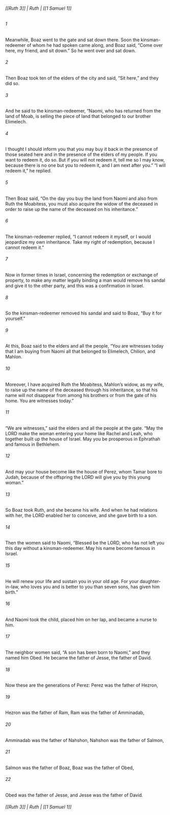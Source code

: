 ###### [[Ruth 3]] | Ruth | [[1 Samuel 1]]

###### 1
Meanwhile, Boaz went to the gate and sat down there. Soon the kinsman-redeemer of whom he had spoken came along, and Boaz said, “Come over here, my friend, and sit down.” So he went over and sat down.
###### 2
Then Boaz took ten of the elders of the city and said, “Sit here,” and they did so.
###### 3
And he said to the kinsman-redeemer, “Naomi, who has returned from the land of Moab, is selling the piece of land that belonged to our brother Elimelech.
###### 4
I thought I should inform you that you may buy it back in the presence of those seated here and in the presence of the elders of my people. If you want to redeem it, do so. But if you will not redeem it, tell me so I may know, because there is no one but you to redeem it, and I am next after you.” “I will redeem it,” he replied.
###### 5
Then Boaz said, “On the day you buy the land from Naomi and also from Ruth the Moabitess, you must also acquire the widow of the deceased in order to raise up the name of the deceased on his inheritance.”
###### 6
The kinsman-redeemer replied, “I cannot redeem it myself, or I would jeopardize my own inheritance. Take my right of redemption, because I cannot redeem it.”
###### 7
Now in former times in Israel, concerning the redemption or exchange of property, to make any matter legally binding a man would remove his sandal and give it to the other party, and this was a confirmation in Israel.
###### 8
So the kinsman-redeemer removed his sandal and said to Boaz, “Buy it for yourself.”
###### 9
At this, Boaz said to the elders and all the people, “You are witnesses today that I am buying from Naomi all that belonged to Elimelech, Chilion, and Mahlon.
###### 10
Moreover, I have acquired Ruth the Moabitess, Mahlon’s widow, as my wife, to raise up the name of the deceased through his inheritance, so that his name will not disappear from among his brothers or from the gate of his home. You are witnesses today.”
###### 11
“We are witnesses,” said the elders and all the people at the gate. “May the LORD make the woman entering your home like Rachel and Leah, who together built up the house of Israel. May you be prosperous in Ephrathah and famous in Bethlehem.
###### 12
And may your house become like the house of Perez, whom Tamar bore to Judah, because of the offspring the LORD will give you by this young woman.”
###### 13
So Boaz took Ruth, and she became his wife. And when he had relations with her, the LORD enabled her to conceive, and she gave birth to a son.
###### 14
Then the women said to Naomi, “Blessed be the LORD, who has not left you this day without a kinsman-redeemer. May his name become famous in Israel.
###### 15
He will renew your life and sustain you in your old age. For your daughter-in-law, who loves you and is better to you than seven sons, has given him birth.”
###### 16
And Naomi took the child, placed him on her lap, and became a nurse to him.
###### 17
The neighbor women said, “A son has been born to Naomi,” and they named him Obed. He became the father of Jesse, the father of David.
###### 18
Now these are the generations of Perez: Perez was the father of Hezron,
###### 19
Hezron was the father of Ram, Ram was the father of Amminadab,
###### 20
Amminadab was the father of Nahshon, Nahshon was the father of Salmon,
###### 21
Salmon was the father of Boaz, Boaz was the father of Obed,
###### 22
Obed was the father of Jesse, and Jesse was the father of David.

###### [[Ruth 3]] | Ruth | [[1 Samuel 1]]
